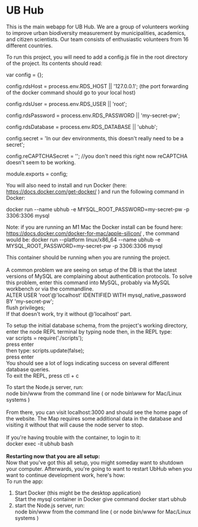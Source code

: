 # UB Hub

This is the main webapp for UB Hub. We are a group of volunteers working to improve urban biodiversity measurement by municipalities, academics, and citizen scientists. Our team consists of enthusiastic volunteers from 16 different countries.

To run this project, you will need to add a config.js file in the root directory of the project. Its contents should read:

var config = {};

config.rdsHost = process.env.RDS_HOST || '127.0.0.1'; (the port forwarding of the docker command should go to your local host)

config.rdsUser = process.env.RDS_USER || 'root';

config.rdsPassword =  process.env.RDS_PASSWORD || 'my-secret-pw';

config.rdsDatabase = process.env.RDS_DATABASE || 'ubhub';

config.secret = 'In our dev environments, this doesn't really need to be a secret';

config.reCAPTCHASecret = ''; //you don't need this right now reCAPTCHA doesn't seem to be working.

module.exports = config;

You will also need to install and run Docker (here: https://docs.docker.com/get-docker/ ) and run the following command in Docker:

docker run --name ubhub -e MYSQL_ROOT_PASSWORD=my-secret-pw -p 3306:3306 mysql

Note: if you are running an M1 Mac the Docker install can be found here: https://docs.docker.com/docker-for-mac/apple-silicon/ , the command would be: docker run --platform linux/x86_64 --name ubhub -e MYSQL_ROOT_PASSWORD=my-secret-pw -p 3306:3306 mysql 

This container should be running when you are running the project.<br>
<br>
A common problem we are seeing on setup of the DB is that the latest versions of MySQL are complaining about authentication protocols. To solve this problem, enter this command into MySQL, probably via MySQL workbench or via the commandline.<br>
ALTER USER 'root'@'localhost' IDENTIFIED WITH mysql_native_password BY 'my-secret-pw';<br>
flush privileges;<br>
If that doesn't work, try it without @'localhost' part.<br>

To setup the initial database schema, from the project's working directory, enter the node REPL terminal by typing node
then, in the REPL type: <br>
var scripts = require('./scripts'); <br>
press enter <br>
then type: scripts.update(false); <br>
press enter <br>
You should see a lot of logs indicating success on several different database queries. <br>
To exit the REPL, press ctl + c <br>

To start the Node.js server, run: <br>
node bin/www from the command line ( or node bin\www for Mac/Linux systems )<br>
<br>
From there, you can visit localhost:3000 and should see the home page of the website.
The Map requires some additional data in the database and visiting it without that will cause the node server to stop.
<br>
<br>If you're having trouble with the container, to login to it: <br>
docker exec -it ubhub bash<br>
<br>
<b>Restarting now that you are all setup:</b><br>
Now that you've got this all setup, you might someday want to shutdown your computer. Afterwards, you're going to want to restart UbHub when you want to continue development work, here's how:<br>
To run the app:<br>
1. Start Docker (this might be the desktop application)<br>
   Start the mysql container in Docker
   give command docker start ubhub
2. start the Node.js server, run:<br>
node bin/www from the command line ( or node bin/www for Mac/Linux systems )<br>
<br>
